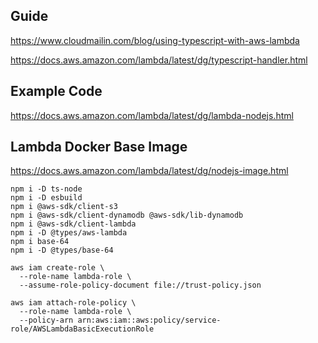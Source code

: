 ## Guide

https://www.cloudmailin.com/blog/using-typescript-with-aws-lambda

https://docs.aws.amazon.com/lambda/latest/dg/typescript-handler.html

## Example Code

https://docs.aws.amazon.com/lambda/latest/dg/lambda-nodejs.html

## Lambda Docker Base Image

https://docs.aws.amazon.com/lambda/latest/dg/nodejs-image.html

```shell
npm i -D ts-node 
npm i -D esbuild
npm i @aws-sdk/client-s3
npm i @aws-sdk/client-dynamodb @aws-sdk/lib-dynamodb
npm i @aws-sdk/client-lambda
npm i -D @types/aws-lambda
npm i base-64
npm i -D @types/base-64
```

```shell
aws iam create-role \
  --role-name lambda-role \
  --assume-role-policy-document file://trust-policy.json

aws iam attach-role-policy \
  --role-name lambda-role \
  --policy-arn arn:aws:iam::aws:policy/service-role/AWSLambdaBasicExecutionRole
```
